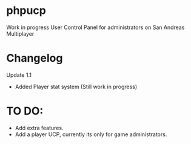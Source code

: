 # phpucp
Work in progress User Control Panel for administrators on San Andreas Multiplayer

# Changelog
Update 1.1
  - Added Player stat system (Still work in progress)

# TO DO:
- Add extra features.
- Add a player UCP, currently its only for game administrators.

